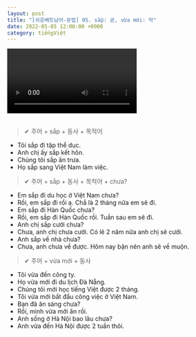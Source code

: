 ```yaml
---
layout: post
title: "[쉬운베트남어-문법] 05. sắp: 곧, vừa mới: 막"
date: 2022-05-05 12:00:00 +0900
category: tiếngViệt
---
```


<div class="video-container">
    <video id="player" class="video-js vjs-default-skin vjs-big-play-centered" data-json="/public/json/쉬운베트남어-문법05과.json"></video>
</div>

<br>

> ✔ 주어 + sắp + 동사 + 목적어
- Tôi sắp đi tập thể dục.
- Anh chị ấy sắp kết hôn.
- Chúng tôi sắp ăn trưa.
- Họ sắp sang Việt Nam làm việc.

> ✔ 주어 + sắp + 동사 + 목적어 + chưa?
- Em sắp đi du học ở Việt Nam chưa?
- Rồi, em sắp đi rồi ạ. Chắ là 2 tháng nữa em sẽ đi.
- Em sắp đi Hàn Quốc chưa?
- Rồi, em sắp đi Hàn Quốc rồi. Tuần sau em sẽ đi.
- Anh chị sắp cưới chưa?
- Chưa, anh chị chưa cưới. Có lẽ 2 năm nữa anh chị sẽ cưới.
- Anh sắp về nhà chưa?
- Chưa, anh chưa về được. Hôm nay bận nên anh sẽ về muộn.

> ✔ 주어 + vừa mới + 동사
- Tôi vừa đến công ty.
- Họ vừa mới đi du lịch Đà Nẵng.
- Chúng tôi mới học tiếng Việt được 2 tháng.
- Tôi vừa mới bắt đầu công việc ở Việt Nam.
- Bạn đã ăn sáng chưa?
- Rồi, mình vừa mới ăn rồi.
- Anh sống ở Hà Nội bao lâu chưa?
- Anh vừa đến Hà Nội được 2 tuần thôi.